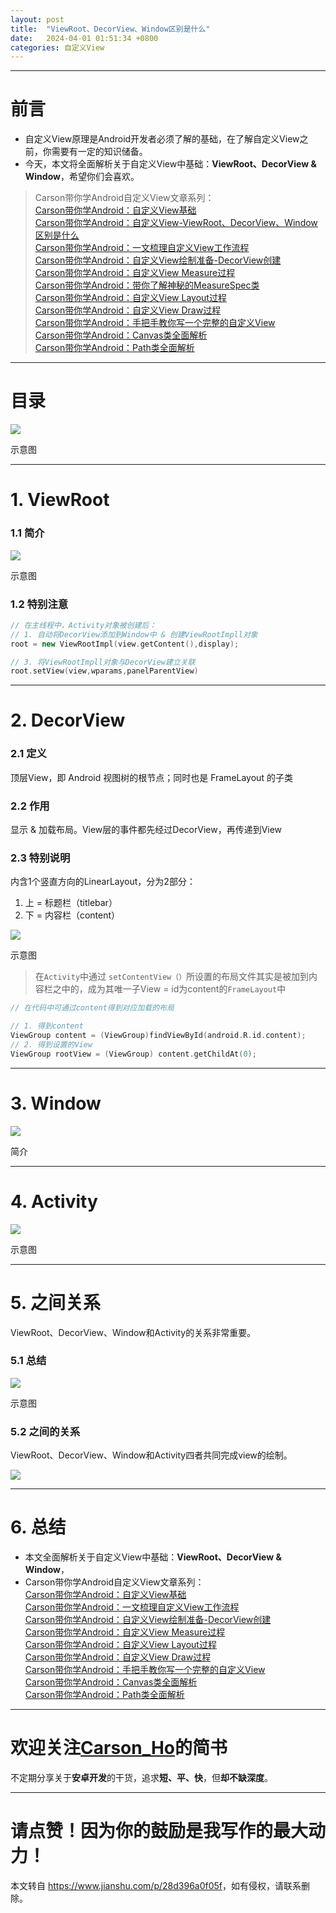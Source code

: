 ```yaml
---
layout: post
title:  "ViewRoot、DecorView、Window区别是什么"
date:   2024-04-01 01:51:34 +0800
categories: 自定义View
---
```


* * *

前言
==

*   自定义View原理是Android开发者必须了解的基础，在了解自定义View之前，你需要有一定的知识储备。
*   今天，本文将全面解析关于自定义View中基础：**ViewRoot、DecorView & Window**，希望你们会喜欢。

> Carson带你学Android自定义View文章系列：  
> [Carson带你学Android：自定义View基础](../../posts/自定义View基础必知必会)  
> [Carson带你学Android：自定义View-ViewRoot、DecorView、Window区别是什么](../../posts/ViewRoot-DecorView-Window区别是什么)  
> [Carson带你学Android：一文梳理自定义View工作流程](../../posts/一文梳理自定义View工作流程)  
> [Carson带你学Android：自定义View绘制准备-DecorView创建](../../posts/自定义View绘制准备-DecorView创建)  
> [Carson带你学Android：自定义View Measure过程](../../posts/自定义View测量过程(Measure))  
> [Carson带你学Android：带你了解神秘的MeasureSpec类](../../posts/自定义View-带你了解神秘的MeasureSpec类)  
> [Carson带你学Android：自定义View Layout过程](../../posts/自定义View布局过程(Layout))  
> [Carson带你学Android：自定义View Draw过程](../../posts/自定义View绘制过程(Draw))  
> [Carson带你学Android：手把手教你写一个完整的自定义View](../../posts/手把手教你写一个完整的自定义View)  
> [Carson带你学Android：Canvas类全面解析](../../posts/自定义View-Canvas类全面解析)  
> [Carson带你学Android：Path类全面解析](../../posts/自定义View-Path类全面解析)  

* * *

目录
==

![](assets/img/docs/944365-d0354efb1a6ddfcf.png)

示意图

* * *

1\. ViewRoot
============

### 1.1 简介

![](assets/img/docs/944365-b46c98a1c44620c7.png)

示意图

### 1.2 特别注意

```cpp
// 在主线程中，Activity对象被创建后：
// 1. 自动将DecorView添加到Window中 & 创建ViewRootImpll对象
root = new ViewRootImpl(view.getContent(),display);

// 3. 将ViewRootImpll对象与DecorView建立关联
root.setView(view,wparams,panelParentView)
```

* * *

2\. DecorView
=============

### 2.1 定义

顶层View，即 Android 视图树的根节点；同时也是 FrameLayout 的子类

### 2.2 作用

显示 & 加载布局。View层的事件都先经过DecorView，再传递到View

### 2.3 特别说明

内含1个竖直方向的LinearLayout，分为2部分：

1.  上 = 标题栏（titlebar）
2.  下 = 内容栏（content）

![](assets/img/docs/944365-4923b6377b032256.png)

示意图

> 在`Activity`中通过 `setContentView（）`所设置的布局文件其实是被加到内容栏之中的，成为其唯一子View = id为content的`FrameLayout`中

```cpp
// 在代码中可通过content得到对应加载的布局

// 1. 得到content
ViewGroup content = (ViewGroup)findViewById(android.R.id.content);
// 2. 得到设置的View
ViewGroup rootView = (ViewGroup) content.getChildAt(0);
```

* * *

3\. Window
==========

![](assets/img/docs/944365-3d680d03d1fd9737.png)

简介

* * *

4\. Activity
============

![](assets/img/docs/944365-dd1d1de1f3eb9bb5.png)

示意图

* * *

5\. 之间关系
========

ViewRoot、DecorView、Window和Activity的关系非常重要。

### 5.1 总结

![](assets/img/docs/944365-aeeb7d69afb2cd63.png)

示意图

### 5.2 之间的关系

ViewRoot、DecorView、Window和Activity四者共同完成view的绘制。

![](assets/img/docs/944365-fc3e390fd50484c5.png)

* * *

6\. 总结
======

*   本文全面解析关于自定义View中基础：**ViewRoot、DecorView & Window**，
*   Carson带你学Android自定义View文章系列：  
    [Carson带你学Android：自定义View基础](https://www.jianshu.com/p/146e5cec4863)  
    [Carson带你学Android：一文梳理自定义View工作流程](https://www.jianshu.com/p/e79a55c141d6)  
    [Carson带你学Android：自定义View绘制准备-DecorView创建](https://www.jianshu.com/p/ac3262d233af)  
    [Carson带你学Android：自定义View Measure过程](https://www.jianshu.com/p/1dab927b2f36)  
    [Carson带你学Android：自定义View Layout过程](https://www.jianshu.com/p/158736a2549d)  
    [Carson带你学Android：自定义View Draw过程](https://www.jianshu.com/p/95afeb7c8335)  
    [Carson带你学Android：手把手教你写一个完整的自定义View](https://www.jianshu.com/p/e9d8420b1b9c)  
    [Carson带你学Android：Canvas类全面解析](https://www.jianshu.com/p/762b490403c3)  
    [Carson带你学Android：Path类全面解析](https://www.jianshu.com/p/2c19abde958c)

* * *

欢迎关注[Carson\_Ho](https://www.jianshu.com/users/383970bef0a0/latest_articles)的简书
===============================================================================

不定期分享关于**安卓开发**的干货，追求**短、平、快**，但**却不缺深度**。

* * *

请点赞！因为你的鼓励是我写作的最大动力！
====================

本文转自 <https://www.jianshu.com/p/28d396a0f05f>，如有侵权，请联系删除。